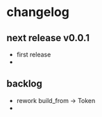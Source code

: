 
# changelog

## next release v0.0.1 

- first release
- 


## backlog

- rework build_from -> Token
- 
